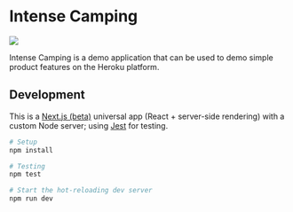 # Intense Camping

![](http://d.pr/i/BYO244+)

Intense Camping is a demo application that can be used to demo simple product features on the Heroku platform. 

## Development

This is a [Next.js (beta)](https://github.com/zeit/next.js/tree/2.0.0-beta.39) universal app (React + server-side rendering) with a custom Node server; using [Jest](http://facebook.github.io/jest/) for testing.

```bash
# Setup
npm install

# Testing
npm test

# Start the hot-reloading dev server
npm run dev
```
